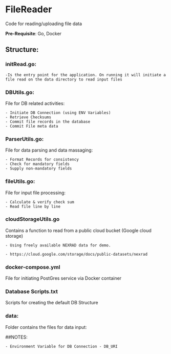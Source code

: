 # FileReader
Code for reading/uploading file data


**Pre-Requisite**: Go, Docker

## Structure:

### initRead.go:

	-Is the entry point for the application. On running it will initiate a file read on the data directory to read input files

### DBUtils.go:

File for DB related activities:

	- Initiate DB Connection (using ENV Variables)
	- Retrieve Checksums
	- Commit file records in the database
	- Commit File meta data

	

### ParserUtils.go:

File for data parsing and data massaging:

	- Format Records for consistency
	- Check for mandatory fields
	- Supply non-mandatory fields


### fileUtils.go:

File for input file processing:

	- Calculate & verify check sum
	- Read file line by line


### cloudStorageUtils.go

Contains a function to read from a public cloud bucket (Google cloud storage)

	- Using freely available NEXRAD data for demo.

	- https://cloud.google.com/storage/docs/public-datasets/nexrad


### docker-compose.yml

File for initiating PostGres service via Docker container

### Database Scripts.txt

Scripts for creating the default DB Structure

### data:

Folder contains the files for data input:

##NOTES:

	- Environment Variable for DB Connection - DB_URI



